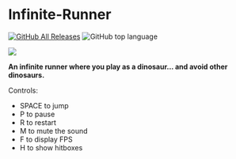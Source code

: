 # Infinite-Runner
[![GitHub All Releases](https://img.shields.io/github/downloads/tomaszbaslyk/infinite-runner/total.svg)](https://github.com/tomaszbaslyk/Infinite-Runner/releases/download/1.0.1/InfiniteRunner-1.0.1.jar) ![GitHub top language](https://img.shields.io/github/languages/top/tomaszbaslyk/infinite-runner.svg)

![](https://i.imgur.com/bpL0s2O.png)

__An infinite runner where you play as a dinosaur... and avoid other dinosaurs.__

Controls:
- SPACE to jump
- P to pause
- R to restart
- M to mute the sound
- F to display FPS
- H to show hitboxes
